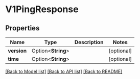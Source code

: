 # V1PingResponse

## Properties

Name | Type | Description | Notes
------------ | ------------- | ------------- | -------------
**version** | Option<**String**> |  | [optional]
**time** | Option<**String**> |  | [optional]

[[Back to Model list]](../README.md#documentation-for-models) [[Back to API list]](../README.md#documentation-for-api-endpoints) [[Back to README]](../README.md)


